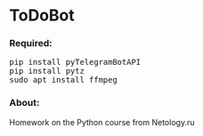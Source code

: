 # ToDoBot
<h3>Required:</h3>
<pre>
pip install pyTelegramBotAPI
pip install pytz
sudo apt install ffmpeg
</pre>

<h3>About:</h3>
Homework on the Python course from Netology.ru
